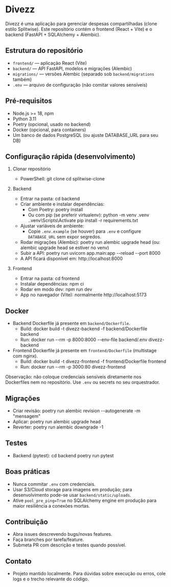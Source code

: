 # Divezz

Divezz é uma aplicação para gerenciar despesas compartilhadas (clone estilo Splitwise). Este repositório contém o frontend (React + Vite) e o backend (FastAPI + SQLAlchemy + Alembic).

## Estrutura do repositório
- `frontend/` — aplicação React (Vite)
- `backend/` — API FastAPI, modelos e migrações (Alembic)
- `migrations/` — versões Alembic (separado sob `backend/migrations` também)
- `.env` — arquivo de configuração (não comitar valores sensíveis)

## Pré-requisitos
- Node.js >= 18, npm
- Python 3.11
- Poetry (opcional, usado no backend)
- Docker (opcional, para containers)
- Um banco de dados PostgreSQL (ou ajuste DATABASE_URL para seu DB)

## Configuração rápida (desenvolvimento)

1. Clonar repositório
   - PowerShell:
     git clone <seu-repo-url>
     cd splitwise-clone

2. Backend
   - Entrar na pasta:
     cd backend
   - Criar ambiente e instalar dependências:
     - Com Poetry:
       poetry install
     - Ou com pip (se preferir virtualenv):
       python -m venv .venv
       .\.venv\Scripts\Activate
       pip install -r requirements.txt
   - Ajustar variáveis de ambiente:
     - Copie `.env.example` (se houver) para `.env` e configure `DATABASE_URL` sem expor segredos.
   - Rodar migrações (Alembic):
     poetry run alembic upgrade head
     (ou: alembic upgrade head se estiver no venv)
   - Subir a API:
     poetry run uvicorn app.main:app --reload --port 8000
   - A API ficará disponível em: http://localhost:8000

3. Frontend
   - Entrar na pasta:
     cd frontend
   - Instalar dependências:
     npm ci
   - Rodar em modo dev:
     npm run dev
   - App no navegador (Vite): normalmente http://localhost:5173

## Docker
- Backend Dockerfile já presente em `backend/Dockerfile`.
  - Build:
    docker build -t divezz-backend -f backend/Dockerfile backend
  - Run:
    docker run --rm -p 8000:8000 --env-file backend/.env divezz-backend
- Frontend Dockerfile já presente em `frontend/Dockerfile` (multistage com nginx).
  - Build:
    docker build -t divezz-frontend -f frontend/Dockerfile frontend
  - Run:
    docker run --rm -p 3000:80 divezz-frontend

Observação: não coloque credenciais sensíveis diretamente nos Dockerfiles nem no repositório. Use `.env` ou secrets no seu orquestrador.

## Migrações
- Criar revisão:
  poetry run alembic revision --autogenerate -m "mensagem"
- Aplicar:
  poetry run alembic upgrade head
- Reverter:
  poetry run alembic downgrade -1

## Testes
- Backend (pytest):
  cd backend
  poetry run pytest

## Boas práticas
- Nunca commitar `.env` com credenciais.
- Usar S3/Cloud storage para imagens em produção; para desenvolvimento pode-se usar `backend/static/uploads`.
- Ative `pool_pre_ping=True` no SQLAlchemy engine em produção para maior resiliência a conexões mortas.

## Contribuição
- Abra issues descrevendo bugs/novas features.
- Faça branches por tarefa/feature.
- Submeta PR com descrição e testes quando possível.

## Contato
- Projeto mantido localmente. Para dúvidas sobre execução ou erros, cole logs e o trecho relevante do código.